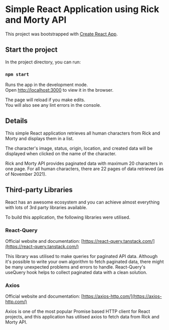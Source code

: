 # Simple React Application using Rick and Morty API

This project was bootstrapped with [Create React App](https://github.com/facebook/create-react-app).

## Start the project

In the project directory, you can run:

### `npm start`

Runs the app in the development mode.\
Open [http://localhost:3000](http://localhost:3000) to view it in the browser.

The page will reload if you make edits.\
You will also see any lint errors in the console.

## Details

This simple React application retrieves all human characters from Rick and Morty and displays them in a list.

The character's image, status, origin, location, and created data will be displayed when clicked on the name of the character.

Rick and Morty API provides paginated data with maximum 20 characters in one page. For all human characters, there are 22 pages of data retrieved (as of November 2021).

## Third-party Libraries

React has an awesome ecosystem and you can achieve almost everything with lots of 3rd party libraries available.

To build this application, the following libraries were utilised.

### React-Query

Official website and documentation: [https://react-query.tanstack.com/](https://react-query.tanstack.com/)

This library was utilised to make queries for paginated API data. Although it's possible to write your own algorithm to fetch paginated data, there might be many unexpected problems and errors to handle. React-Query's useQuery hook helps to collect paginated data with a clean solution.

### Axios

Official website and documentation: [https://axios-http.com/](https://axios-http.com/)

Axios is one of the most popular Promise based HTTP client for React projects, and this application has utilised axios to fetch data from Rick and Morty API.

